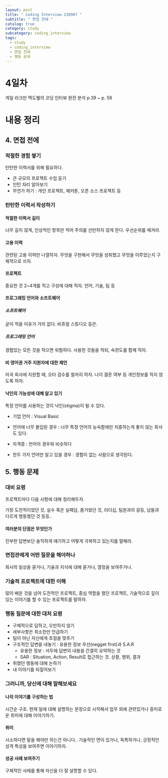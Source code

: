 ```yaml
---
layout: post
title: " Coding Interview 230907 "
subtitle: " 면접 전에 "
catalog: true
category: study
subcategory: coding_interview
tags:
  - study
  - coding_interview
  - 면접 전에
  - 행동 문제
---
```


# 4일차

게일 라크만 맥도웰의 코딩 인터뷰 완전 분석 p.39 ~ p. 58

# 내용 정리

## 4. 면접 전에

### 적절한 경험 쌓기

탄탄한 이력서를 위해 필요하다.

- 큰 규모의 프로젝트 수업 듣기
- 인턴 자리 알아보기
- 무언가 하기 : 개인 프로젝트, 해커톤, 오픈 소스 프로젝트 등

### 탄탄한 이력서 작성하기

#### 적절한 이력서 길이

너무 길지 않게, 인상적인 항목만 적어 주의를 산만하지 않게 한다. 우선순위를 매겨라.

#### 고용 이력

관련된 고용 이력만 나열하자. 무엇을 구현해서 무엇을 성취했고 무엇을 이루었는지 구체적으로 쓰자.

#### 프로젝트

중요한 것 2~4개를 적고 구성에 대해 적자. 언어, 기술, 팀 등

#### 프로그래밍 언어와 소프트웨어

##### 소프트웨어

굳이 적을 이유가 거의 없다. 비쥬얼 스튜디오 등은. 

##### 프로그래밍 언어

경험있는 모든 것을 적으면 위험하다. 사용한 것들을 적되, 숙련도를 함께 적자.

#### 비 영어권 거주 지원자에 대한 제언

미국 회사에 지원할 때, 오타 검수를 철저히 하자. 나이 결혼 여부 등 개인정보를 적지 않도록 하자.

#### 낙인의 가능성에 대해 알고 있기

특정 언어를 사용하는 것이 낙인(stigma)이 될 수 있다. 

- 기업 언어 : Visual Basic

- 언어에 너무 몰입된 경우 : 너무 특정 언어의 능숙함에만 치중하는게  좋지 않는 회사도 있다.
- 자격증 : 언어의 경우와 비슷하다
- 한두 가지 언어만 알고 있을 경우 : 경험이 없는 사람으로 생각된다.

## 5. 행동 문제

### 대비 요령

프로젝트마다 다음 사항에 대해 정리해두자.

가장 도전적이었던 것, 실수 혹은 실패담, 즐거웠던 것, 리더십, 팀원과의 갈등, 남들과 다르게 행동했던 것 등등..

#### 여러분의 단점은 무엇인가

진부한 답변보단 솔직하게 얘기하고 어떻게 극복하고 있는지를 말해라.

### 면접관에게 어떤 질문을 해야하나

회사의 일상을 묻거나, 기술과 지식에 대해 묻거나, 열정을 보여주거나.

### 기술적 프로젝트에 대한 이해

많이 배운 것을 넘어 도전적인 프로젝트, 중심 역할을 했던 프로젝트, 기술적으로 깊이 있는 이야기를 할 수 있는 프로젝트를 말하자.

### 행동 질문에 대한 대처 요령

- 구체적으로 답하고, 오만하지 않기
- 세부사항은 최소한만 언급하기
- 팀이 아닌 자신에게 초점을 맞추기
- 구조적인 답변을 내놓기 : 유용한 정보 우선(negget first)과 S.A.R
  - 유용한 정보 : 서두에 답변의 내용을 간결히 요약하는 것
  - SAR : Situation, Action, Result로 접근하는 것. 상황, 행위, 결과
- 취했던 행동에 대해 논하기
- 내 이야기를 되짚어보기

### 그러니까, 당신에 대해 말해보세요

#### 나의 이야기를 구성하는 법

시간순 구조. 현재 일에 대해 설명하는 문장으로 시작해서 업무 외에 관련있거나 흥미로운 취미에 대해 이야기하기.

#### 취미

사소하다면 말을 해야만 하는건 아니다.. 기술적인 면이 있거나, 독특하거나, 긍정적인 성격 특성을 보여주면 이야기하자.

#### 성공 사례 보여주기

구체적인 사례를 통해 자신을 더 잘 설명할 수 있다.